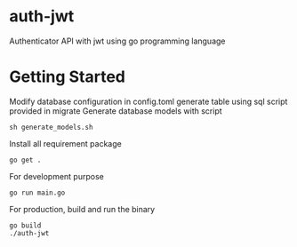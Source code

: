 # auth-jwt
Authenticator API with jwt using go programming language

# Getting Started
Modify database configuration in config.toml
generate table using sql script provided in migrate
Generate database models with script
```
sh generate_models.sh
``` 

Install all requirement package
```
go get .
```

For development purpose
```
go run main.go
```

For production, build and run the binary
```
go build
./auth-jwt
```